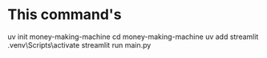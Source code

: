 # This command's

uv init money-making-machine
cd money-making-machine
uv add streamlit
.venv\Scripts\activate
streamlit run main.py